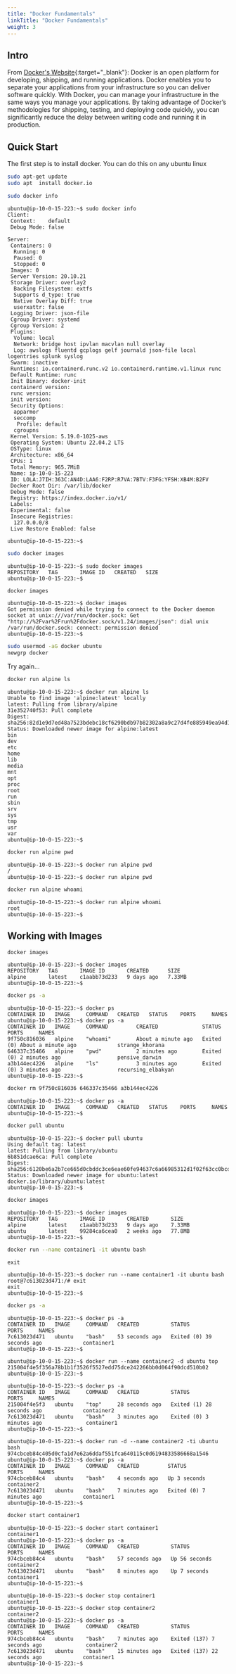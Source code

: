 ```yaml
---
title: "Docker Fundamentals"
linkTitle: "Docker Fundamentals"
weight: 3
---
```


## Intro

From [Docker's Website](https://docs.docker.com/get-started/overview/){:target="_blank"}: Docker is an open platform for developing, shipping, and running applications. Docker enables you to separate your applications from your infrastructure so you can deliver software quickly. With Docker, you can manage your infrastructure in the same ways you manage your applications. By taking advantage of Docker’s methodologies for shipping, testing, and deploying code quickly, you can significantly reduce the delay between writing code and running it in production.


## Quick Start

The first step is to install docker. You can do this on any ubuntu linux

```bash
sudo apt-get update
sudo apt  install docker.io
```

```bash
sudo docker info
```

```
ubuntu@ip-10-0-15-223:~$ sudo docker info
Client:
 Context:    default
 Debug Mode: false

Server:
 Containers: 0
  Running: 0
  Paused: 0
  Stopped: 0
 Images: 0
 Server Version: 20.10.21
 Storage Driver: overlay2
  Backing Filesystem: extfs
  Supports d_type: true
  Native Overlay Diff: true
  userxattr: false
 Logging Driver: json-file
 Cgroup Driver: systemd
 Cgroup Version: 2
 Plugins:
  Volume: local
  Network: bridge host ipvlan macvlan null overlay
  Log: awslogs fluentd gcplogs gelf journald json-file local logentries splunk syslog
 Swarm: inactive
 Runtimes: io.containerd.runc.v2 io.containerd.runtime.v1.linux runc
 Default Runtime: runc
 Init Binary: docker-init
 containerd version: 
 runc version: 
 init version: 
 Security Options:
  apparmor
  seccomp
   Profile: default
  cgroupns
 Kernel Version: 5.19.0-1025-aws
 Operating System: Ubuntu 22.04.2 LTS
 OSType: linux
 Architecture: x86_64
 CPUs: 1
 Total Memory: 965.7MiB
 Name: ip-10-0-15-223
 ID: LOLA:J7IH:363C:AN4D:LAA6:F2RP:R7VA:7BTV:F3FG:YFSH:XB4M:B2FV
 Docker Root Dir: /var/lib/docker
 Debug Mode: false
 Registry: https://index.docker.io/v1/
 Labels:
 Experimental: false
 Insecure Registries:
  127.0.0.0/8
 Live Restore Enabled: false

ubuntu@ip-10-0-15-223:~$
```
```bash
sudo docker images
```

```
ubuntu@ip-10-0-15-223:~$ sudo docker images
REPOSITORY   TAG       IMAGE ID   CREATED   SIZE
ubuntu@ip-10-0-15-223:~$ 
```


```bash
docker images
```

```
ubuntu@ip-10-0-15-223:~$ docker images
Got permission denied while trying to connect to the Docker daemon socket at unix:///var/run/docker.sock: Get "http://%2Fvar%2Frun%2Fdocker.sock/v1.24/images/json": dial unix /var/run/docker.sock: connect: permission denied
ubuntu@ip-10-0-15-223:~$
```

```bash
sudo usermod -aG docker ubuntu
newgrp docker
```
Try again...

```bash
docker run alpine ls
```

```
ubuntu@ip-10-0-15-223:~$ docker run alpine ls
Unable to find image 'alpine:latest' locally
latest: Pulling from library/alpine
31e352740f53: Pull complete 
Digest: sha256:82d1e9d7ed48a7523bdebc18cf6290bdb97b82302a8a9c27d4fe885949ea94d1
Status: Downloaded newer image for alpine:latest
bin
dev
etc
home
lib
media
mnt
opt
proc
root
run
sbin
srv
sys
tmp
usr
var
ubuntu@ip-10-0-15-223:~$ 
```

```bash
docker run alpine pwd
```
```
ubuntu@ip-10-0-15-223:~$ docker run alpine pwd
/
ubuntu@ip-10-0-15-223:~$ docker run alpine pwd
```

```bash
docker run alpine whoami
```

```
ubuntu@ip-10-0-15-223:~$ docker run alpine whoami
root
ubuntu@ip-10-0-15-223:~$ 
```
## Working with Images

```bash
docker images
```

```
ubuntu@ip-10-0-15-223:~$ docker images
REPOSITORY   TAG       IMAGE ID       CREATED      SIZE
alpine       latest    c1aabb73d233   9 days ago   7.33MB
ubuntu@ip-10-0-15-223:~$ 
```


```bash
docker ps -a
```

```
ubuntu@ip-10-0-15-223:~$ docker ps
CONTAINER ID   IMAGE     COMMAND   CREATED   STATUS    PORTS     NAMES
ubuntu@ip-10-0-15-223:~$ docker ps -a
CONTAINER ID   IMAGE     COMMAND         CREATED              STATUS                          PORTS     NAMES
9f750c816036   alpine    "whoami"        About a minute ago   Exited (0) About a minute ago             strange_khorana
646337c35466   alpine    "pwd"           2 minutes ago        Exited (0) 2 minutes ago                  pensive_darwin
a3b144ec4226   alpine    "ls"            3 minutes ago        Exited (0) 3 minutes ago                  recursing_elbakyan
ubuntu@ip-10-0-15-223:~$ 
```

```bash
docker rm 9f750c816036 646337c35466 a3b144ec4226
```

```
ubuntu@ip-10-0-15-223:~$ docker ps -a
CONTAINER ID   IMAGE     COMMAND   CREATED   STATUS    PORTS     NAMES
ubuntu@ip-10-0-15-223:~$ 
```

```bash
docker pull ubuntu
```

```
ubuntu@ip-10-0-15-223:~$ docker pull ubuntu
Using default tag: latest
latest: Pulling from library/ubuntu
6b851dcae6ca: Pull complete 
Digest: sha256:6120be6a2b7ce665d0cbddc3ce6eae60fe94637c6a66985312d1f02f63cc0bcd
Status: Downloaded newer image for ubuntu:latest
docker.io/library/ubuntu:latest
ubuntu@ip-10-0-15-223:~$ 
```

```bash
docker images
```

```
ubuntu@ip-10-0-15-223:~$ docker images
REPOSITORY   TAG       IMAGE ID       CREATED       SIZE
alpine       latest    c1aabb73d233   9 days ago    7.33MB
ubuntu       latest    99284ca6cea0   2 weeks ago   77.8MB
ubuntu@ip-10-0-15-223:~$ 
```

```bash
docker run --name container1 -it ubuntu bash
```
`exit`

```
ubuntu@ip-10-0-15-223:~$ docker run --name container1 -it ubuntu bash
root@7c613023d471:/# exit
exit
ubuntu@ip-10-0-15-223:~$ 
```

``` bash
docker ps -a
```
```
ubuntu@ip-10-0-15-223:~$ docker ps -a
CONTAINER ID   IMAGE     COMMAND   CREATED          STATUS                      PORTS     NAMES
7c613023d471   ubuntu    "bash"    53 seconds ago   Exited (0) 39 seconds ago             container1
ubuntu@ip-10-0-15-223:~$ 
```


```
ubuntu@ip-10-0-15-223:~$ docker run --name container2 -d ubuntu top
215004f4e5f356a78b1b1f3526f5527edd75dce242266bb0d064f90dcd510b02
ubuntu@ip-10-0-15-223:~$ 
```

```
ubuntu@ip-10-0-15-223:~$ docker ps -a
CONTAINER ID   IMAGE     COMMAND   CREATED          STATUS                      PORTS     NAMES
215004f4e5f3   ubuntu    "top"     28 seconds ago   Exited (1) 28 seconds ago             container2
7c613023d471   ubuntu    "bash"    3 minutes ago    Exited (0) 3 minutes ago              container1
ubuntu@ip-10-0-15-223:~$ 
```

```
ubuntu@ip-10-0-15-223:~$ docker run -d --name container2 -ti ubuntu bash 
974cbceb84c405d0cfa1d7e62a6ddaf551fca640115c0d6194833586668a1546
ubuntu@ip-10-0-15-223:~$ docker ps -a
CONTAINER ID   IMAGE     COMMAND   CREATED         STATUS                     PORTS     NAMES
974cbceb84c4   ubuntu    "bash"    4 seconds ago   Up 3 seconds                         container2
7c613023d471   ubuntu    "bash"    7 minutes ago   Exited (0) 7 minutes ago             container1
ubuntu@ip-10-0-15-223:~$ 
```
```bash
docker start container1
```

```
ubuntu@ip-10-0-15-223:~$ docker start container1
container1
ubuntu@ip-10-0-15-223:~$ docker ps -a
CONTAINER ID   IMAGE     COMMAND   CREATED          STATUS          PORTS     NAMES
974cbceb84c4   ubuntu    "bash"    57 seconds ago   Up 56 seconds             container2
7c613023d471   ubuntu    "bash"    8 minutes ago    Up 7 seconds              container1
ubuntu@ip-10-0-15-223:~$ 
```

```
ubuntu@ip-10-0-15-223:~$ docker stop container1
container1
ubuntu@ip-10-0-15-223:~$ docker stop container2
container2
ubuntu@ip-10-0-15-223:~$ docker ps -a
CONTAINER ID   IMAGE     COMMAND   CREATED          STATUS                        PORTS     NAMES
974cbceb84c4   ubuntu    "bash"    7 minutes ago    Exited (137) 7 seconds ago              container2
7c613023d471   ubuntu    "bash"    15 minutes ago   Exited (137) 22 seconds ago             container1
ubuntu@ip-10-0-15-223:~$ 
```
<!-- 
## Building a docker image

vim Dockerfile

```
# Specify the base image
FROM alpine

```

### Adding Non-privilaged User

### DockerHub -->
